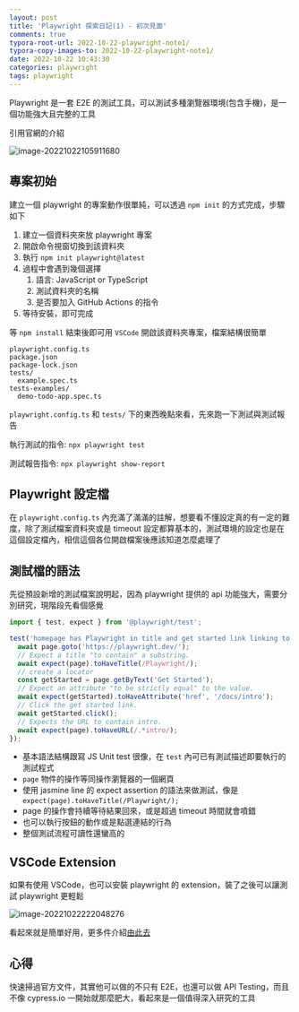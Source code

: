 ```yaml
---
layout: post
title: 'Playwright 探索日記(1) - 初次見面'
comments: true
typora-root-url: 2022-10-22-playwright-note1/
typora-copy-images-to: 2022-10-22-playwright-note1/
date: 2022-10-22 10:43:30
categories: playwright
tags: playwright
---
```


Playwright 是一套 E2E 的測試工具，可以測試多種瀏覽器環境(包含手機)，是一個功能強大且完整的工具

<!-- more -->

引用官網的介紹

![image-20221022105911680](image-20221022105911680.png)



## 專案初始

建立一個 playwright 的專案動作很單純，可以透過 `npm init` 的方式完成，步驟如下

1. 建立一個資料夾來放 playwright 專案
2. 開啟命令視窗切換到該資料夾
3. 執行 `npm init playwright@latest`
4. 過程中會遇到幾個選擇
   1. 語言: JavaScript or TypeScript
   2. 測試資料夾的名稱 
   3. 是否要加入 GitHub Actions 的指令 
5. 等待安裝，即可完成

等 `npm install` 結束後即可用 `VSCode` 開啟該資料夾專案，檔案結構很簡單

```
playwright.config.ts
package.json
package-lock.json
tests/
  example.spec.ts
tests-examples/
  demo-todo-app.spec.ts
```

`playwright.config.ts` 和 `tests/` 下的東西晚點來看，先來跑一下測試與測試報告

執行測試的指令: `npx playwright test`

測試報告指令: `npx playwright show-report`

## Playwright 設定檔

在 `playwright.config.ts` 內充滿了滿滿的註解，想要看不懂設定真的有一定的難度，除了測試檔案資料夾或是 timeout 設定都算基本的，測試環境的設定也是在這個設定檔內，相信這個各位開啟檔案後應該知道怎麼處理了



## 測試檔的語法

先從預設新增的測試檔案說明起，因為 playwright 提供的 api 功能強大，需要分別研究，現階段先看個感覺

```typescript
import { test, expect } from '@playwright/test';

test('homepage has Playwright in title and get started link linking to the intro page', async ({ page }) => {
  await page.goto('https://playwright.dev/');
  // Expect a title "to contain" a substring.
  await expect(page).toHaveTitle(/Playwright/);
  // create a locator
  const getStarted = page.getByText('Get Started');
  // Expect an attribute "to be strictly equal" to the value.
  await expect(getStarted).toHaveAttribute('href', '/docs/intro');
  // Click the get started link.
  await getStarted.click();
  // Expects the URL to contain intro.
  await expect(page).toHaveURL(/.*intro/);
});

```

* 基本語法結構跟寫 JS Unit test 很像，在 `test` 內可已有測試描述即要執行的測試程式
* `page` 物件的操作等同操作瀏覽器的一個網頁
* 使用 jasmine line 的 expect assertion 的語法來做測試，像是 `expect(page).toHaveTitle(/Playwright/);`
* page 的操作會持續等待結果回來，或是超過 timeout 時間就會噴錯
* 也可以執行按鈕的動作或是點選連結的行為
* 整個測試流程可讀性還蠻高的

## VSCode Extension

如果有使用 VSCode，也可以安裝 playwright 的 extension，裝了之後可以讓測試 playwright 更輕鬆

![image-20221022222048276](image-20221022222048276.png)

看起來就是簡單好用，更多件介紹[由此去](https://marketplace.visualstudio.com/items?itemName=ms-playwright.playwright)

## 心得

快速掃過官方文件，其實他可以做的不只有 E2E，也還可以做 API Testing，而且不像 cypress.io 一開始就那麼肥大，看起來是一個值得深入研究的工具

